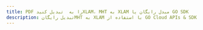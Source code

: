 ---title: PDF را به  تبدیل کنیدXLAM، MHT به XLAM مبدل رایگان یا GO SDKdescription: تبدیل رایگانMHT به XLAM با استفاده از GO Cloud APIs & SDK همچنین اسناد PDF را در Cloud ایجاد، ویرایش و رندر کنید.---